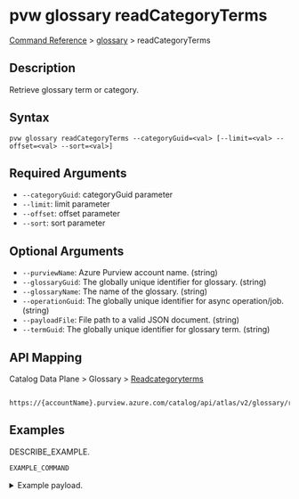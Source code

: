 # pvw glossary readCategoryTerms
[Command Reference](../../../README.md#command-reference) > [glossary](./main.md) > readCategoryTerms

## Description
Retrieve glossary term or category.

## Syntax
```
pvw glossary readCategoryTerms --categoryGuid=<val> [--limit=<val> --offset=<val> --sort=<val>]
```

## Required Arguments
- `--categoryGuid`: categoryGuid parameter
- `--limit`: limit parameter
- `--offset`: offset parameter
- `--sort`: sort parameter

## Optional Arguments
- `--purviewName`: Azure Purview account name. (string)
- `--glossaryGuid`: The globally unique identifier for glossary. (string)
- `--glossaryName`: The name of the glossary. (string)
- `--operationGuid`: The globally unique identifier for async operation/job. (string)
- `--payloadFile`: File path to a valid JSON document. (string)
- `--termGuid`: The globally unique identifier for glossary term. (string)

## API Mapping
Catalog Data Plane > Glossary > [Readcategoryterms]()
```
 https://{accountName}.purview.azure.com/catalog/api/atlas/v2/glossary/readCategoryTerms
```

## Examples
DESCRIBE_EXAMPLE.
```powershell
EXAMPLE_COMMAND
```
<details><summary>Example payload.</summary>
<p>

```json
PASTE_JSON_HERE
```
</p>
</details>
